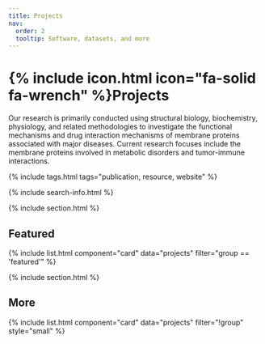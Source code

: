 ```yaml
---
title: Projects
nav:
  order: 2
  tooltip: Software, datasets, and more
---
```


# {% include icon.html icon="fa-solid fa-wrench" %}Projects

Our research is primarily conducted using structural biology, biochemistry, physiology, and related methodologies to investigate the functional mechanisms and drug interaction mechanisms of membrane proteins associated with major diseases. Current research focuses include the membrane proteins involved in metabolic disorders and tumor-immune interactions.

{% include tags.html tags="publication, resource, website" %}

{% include search-info.html %}

{% include section.html %}

## Featured

{% include list.html component="card" data="projects" filter="group == 'featured'" %}

{% include section.html %}

## More

{% include list.html component="card" data="projects" filter="!group" style="small" %}
